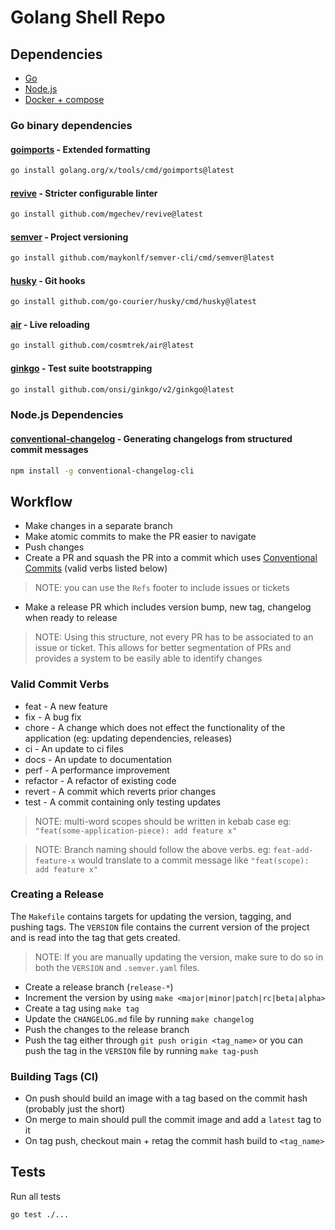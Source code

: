 # Golang Shell Repo

## Dependencies

* [Go](https://go.dev/doc/install)
* [Node.js](https://nodejs.org)
* [Docker + compose](https://docs.docker.com/desktop/)

### Go binary dependencies

#### [goimports](https://pkg.go.dev/golang.org/x/tools/cmd/goimports) - Extended formatting

```sh
go install golang.org/x/tools/cmd/goimports@latest
```

#### [revive](https://github.com/mgechev/revive) - Stricter configurable linter

```sh
go install github.com/mgechev/revive@latest
```

#### [semver](https://github.com/maykonlf/semver-cli) - Project versioning

```sh
go install github.com/maykonlf/semver-cli/cmd/semver@latest
```

#### [husky](https://github.com/go-courier/husky) - Git hooks

```sh
go install github.com/go-courier/husky/cmd/husky@latest
```

#### [air](https://github.com/cosmtrek/air) - Live reloading

```sh
go install github.com/cosmtrek/air@latest
```

#### [ginkgo](https://github.com/onsi/ginkgo/v2/ginkgo) - Test suite bootstrapping

```sh
go install github.com/onsi/ginkgo/v2/ginkgo@latest
```

### Node.js Dependencies

#### [conventional-changelog](https://github.com/conventional-changelog/conventional-changelog) - Generating changelogs from structured commit messages

```sh
npm install -g conventional-changelog-cli
```

## Workflow

* Make changes in a separate branch
* Make atomic commits to make the PR easier to navigate
* Push changes
* Create a PR and squash the PR into a commit which uses [Conventional Commits](https://www.conventionalcommits.org/en/v1.0.0) (valid verbs listed below)

> NOTE: you can use the `Refs` footer to include issues or tickets

* Make a release PR which includes version bump, new tag, changelog when ready to release

> NOTE: Using this structure, not every PR has to be associated to an issue or ticket. This allows for better segmentation of PRs and provides a system to be easily able to identify changes


### Valid Commit Verbs

* feat - A new feature
* fix - A bug fix
* chore - A change which does not effect the functionality of the application (eg: updating dependencies, releases)
* ci - An update to ci files
* docs - An update to documentation
* perf - A performance improvement
* refactor - A refactor of existing code
* revert - A commit which reverts prior changes
* test - A commit containing only testing updates

> NOTE: multi-word scopes should be written in kebab case eg: `"feat(some-application-piece): add feature x"`

> NOTE: Branch naming should follow the above verbs. eg: `feat-add-feature-x` would translate to a commit message like `"feat(scope): add feature x"`

### Creating a Release

The `Makefile` contains targets for updating the version, tagging, and pushing tags. The `VERSION` file contains the current version of the project and is read into the tag that gets created.

> NOTE: If you are manually updating the version, make sure to do so in both the `VERSION` and `.semver.yaml` files.

* Create a release branch (`release-*`)
* Increment the version by using `make <major|minor|patch|rc|beta|alpha>`
* Create a tag using `make tag`
* Update the `CHANGELOG.md` file by running `make changelog`
* Push the changes to the release branch
* Push the tag either through `git push origin <tag_name>` or you can push the tag in the `VERSION` file by running `make tag-push`

### Building Tags (CI)

* On push should build an image with a tag based on the commit hash (probably just the short)
* On merge to main should pull the commit image and add a `latest` tag to it
* On tag push, checkout main + retag the commit hash build to `<tag_name>`

## Tests

Run all tests
```sh
go test ./...
```